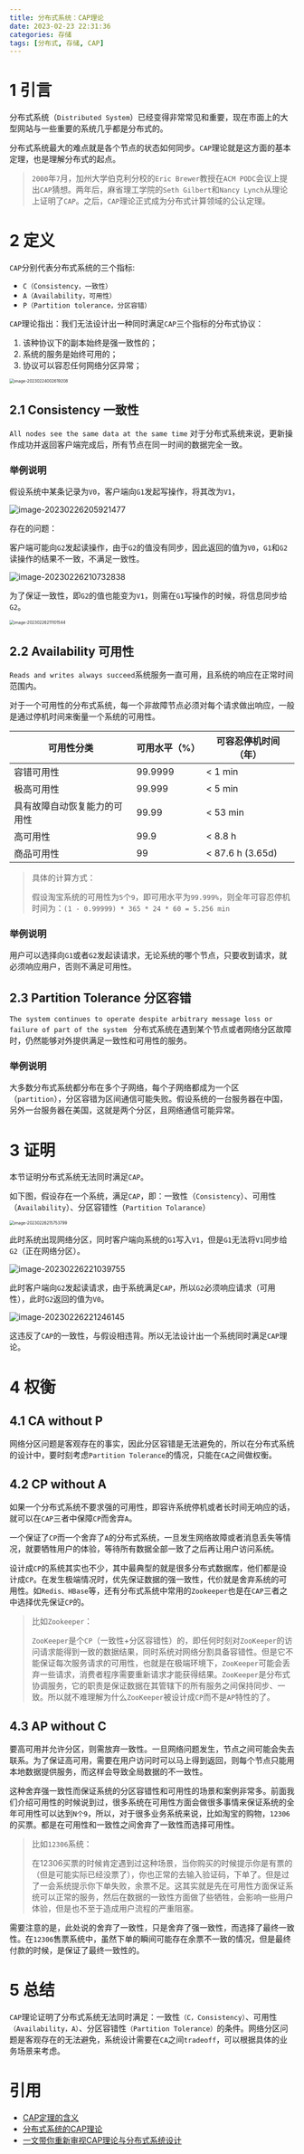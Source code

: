 ```yaml
---
title: 分布式系统：CAP理论
date: 2023-02-23 22:31:36
categories: 存储
tags: [分布式, 存储, CAP]
---
```


# 1 引言

分布式系统（`Distributed System`）已经变得非常常见和重要，现在市面上的大型网站与一些重要的系统几乎都是分布式的。

分布式系统最大的难点就是各个节点的状态如何同步。`CAP`理论就是这方面的基本定理，也是理解分布式的起点。

> `2000`年`7`月，加州大学伯克利分校的`Eric Brewer`教授在`ACM PODC`会议上提出`CAP`猜想。两年后，麻省理工学院的`Seth Gilbert`和`Nancy Lynch`从理论上证明了`CAP`。之后，`CAP`理论正式成为分布式计算领域的公认定理。

<!-- more -->
<!-- markdownlint-disable MD041 MD002--> 

# 2 定义

`CAP`分别代表分布式系统的三个指标:

- `C（Consistency，一致性）`
- `A（Availability，可用性）`
- `P（Partition tolerance，分区容错）`

`CAP`理论指出：我们无法设计出一种同时满足`CAP`三个指标的分布式协议：

1. 该种协议下的副本始终是强一致性的；
2. 系统的服务是始终可用的；
3. 协议可以容忍任何网络分区异常；

<img src="%E5%88%86%E5%B8%83%E5%BC%8F%E7%B3%BB%E7%BB%9F%EF%BC%9ACAP%E7%90%86%E8%AE%BA/image-20230224002619208.png" alt="image-20230224002619208" style="zoom:50%;" />

## 2.1 Consistency 一致性

`All nodes see the same data at the same time` 对于分布式系统来说，更新操作成功并返回客户端完成后，所有节点在同一时间的数据完全一致。

### 举例说明

假设系统中某条记录为`V0`，客户端向`G1`发起写操作，将其改为`V1`，

![image-20230226205921477](%E5%88%86%E5%B8%83%E5%BC%8F%E7%B3%BB%E7%BB%9F%EF%BC%9ACAP%E7%90%86%E8%AE%BA/image-20230226205921477.png)

存在的问题：

客户端可能向`G2`发起读操作，由于`G2`的值没有同步，因此返回的值为`V0`，`G1`和`G2`读操作的结果不一致，不满足一致性。

![image-20230226210732838](%E5%88%86%E5%B8%83%E5%BC%8F%E7%B3%BB%E7%BB%9F%EF%BC%9ACAP%E7%90%86%E8%AE%BA/image-20230226210732838.png)

为了保证一致性，即`G2`的值也能变为`V1`，则需在`G1`写操作的时候，将信息同步给`G2`。

<img src="%E5%88%86%E5%B8%83%E5%BC%8F%E7%B3%BB%E7%BB%9F%EF%BC%9ACAP%E7%90%86%E8%AE%BA/image-20230226211101544.png" alt="image-20230226211101544" style="zoom:50%;" />

## 2.2 Availability 可用性

`Reads and writes always succeed`系统服务一直可用，且系统的响应在正常时间范围内。

对于一个可用性的分布式系统，每一个非故障节点必须对每个请求做出响应，一般是通过停机时间来衡量一个系统的可用性。

| 可用性分类                   | 可用水平（%） | 可容忍停机时间（年） |
| ---------------------------- | ------------- | -------------------- |
| 容错可用性                   | 99.9999       | < 1 min              |
| 极高可用性                   | 99.999        | < 5 min              |
| 具有故障自动恢复能力的可用性 | 99.99         | < 53 min             |
| 高可用性                     | 99.9          | < 8.8 h              |
| 商品可用性                   | 99            | < 87.6 h (3.65d)     |

> 具体的计算方式：
>
> 假设淘宝系统的可用性为`5`个`9`，即可用水平为`99.999%`，则全年可容忍停机时间为：`(1 - 0.99999) * 365 * 24 * 60 = 5.256 min`

### 举例说明

用户可以选择向`G1`或者`G2`发起读请求，无论系统的哪个节点，只要收到请求，就必须响应用户，否则不满足可用性。

## 2.3 Partition Tolerance 分区容错

`The system continues to operate despite arbitrary message loss or failure of part of the system ` 分布式系统在遇到某个节点或者网络分区故障时，仍然能够对外提供满足一致性和可用性的服务。

### 举例说明

大多数分布式系统都分布在多个子网络，每个子网络都成为一个区（`partition`），分区容错为区间通信可能失败。假设系统的一台服务器在中国，另外一台服务器在美国，这就是两个分区，且网络通信可能异常。

# 3 证明

本节证明分布式系统无法同时满足`CAP`。

如下图，假设存在一个系统，满足`CAP`，即：一致性（`Consistency`）、可用性（`Availability`）、分区容错性（`Partition Tolarance`）

<img src="%E5%88%86%E5%B8%83%E5%BC%8F%E7%B3%BB%E7%BB%9F%EF%BC%9ACAP%E7%90%86%E8%AE%BA/image-20230226215753799.png" alt="image-20230226215753799" style="zoom:50%;" />

此时系统出现网络分区，同时客户端向系统的`G1`写入`V1`，但是`G1`无法将`V1`同步给`G2`（正在网络分区）。

![image-20230226221039755](%E5%88%86%E5%B8%83%E5%BC%8F%E7%B3%BB%E7%BB%9F%EF%BC%9ACAP%E7%90%86%E8%AE%BA/image-20230226221039755.png)

此时客户端向`G2`发起读请求，由于系统满足`CAP`，所以`G2`必须响应请求（可用性），此时`G2`返回的值为`V0`。

![image-20230226221246145](%E5%88%86%E5%B8%83%E5%BC%8F%E7%B3%BB%E7%BB%9F%EF%BC%9ACAP%E7%90%86%E8%AE%BA/image-20230226221246145.png)

这违反了`CAP`的一致性，与假设相违背。所以无法设计出一个系统同时满足`CAP`理论。

# 4 权衡

## 4.1 CA without P

网络分区问题是客观存在的事实，因此分区容错是无法避免的，所以在分布式系统的设计中，要时刻考虑`Partition Tolerance`的情况，只能在`CA`之间做权衡。

## 4.2 CP without A

如果一个分布式系统不要求强的可用性，即容许系统停机或者长时间无响应的话，就可以在`CAP`三者中保障`CP`而舍弃`A`。

一个保证了`CP`而一个舍弃了`A`的分布式系统，一旦发生网络故障或者消息丢失等情况，就要牺牲用户的体验，等待所有数据全部一致了之后再让用户访问系统。

设计成`CP`的系统其实也不少，其中最典型的就是很多分布式数据库，他们都是设计成`CP`。在发生极端情况时，优先保证数据的强一致性，代价就是舍弃系统的可用性。如`Redis、HBase`等，还有分布式系统中常用的`Zookeeper`也是在`CAP`三者之中选择优先保证`CP`的。

> 比如`Zookeeper`：
>
> `ZooKeeper`是个`CP`（一致性+分区容错性）的，即任何时刻对`ZooKeeper`的访问请求能得到一致的数据结果，同时系统对网络分割具备容错性。但是它不能保证每次服务请求的可用性，也就是在极端环境下，`ZooKeeper`可能会丢弃一些请求，消费者程序需要重新请求才能获得结果。`ZooKeeper`是分布式协调服务，它的职责是保证数据在其管辖下的所有服务之间保持同步、一致。所以就不难理解为什么`ZooKeeper`被设计成`CP`而不是`AP`特性的了。

## 4.3 AP without C

要高可用并允许分区，则需放弃一致性。一旦网络问题发生，节点之间可能会失去联系。为了保证高可用，需要在用户访问时可以马上得到返回，则每个节点只能用本地数据提供服务，而这样会导致全局数据的不一致性。

这种舍弃强一致性而保证系统的分区容错性和可用性的场景和案例非常多。前面我们介绍可用性的时候说到过，很多系统在可用性方面会做很多事情来保证系统的全年可用性可以达到`N个9`，所以，对于很多业务系统来说，比如淘宝的购物，`12306`的买票。都是在可用性和一致性之间舍弃了一致性而选择可用性。

> 比如`12306`系统：
>
> 在12306买票的时候肯定遇到过这种场景，当你购买的时候提示你是有票的（但是可能实际已经没票了），你也正常的去输入验证码，下单了。但是过了一会系统提示你下单失败，余票不足。这其实就是先在可用性方面保证系统可以正常的服务，然后在数据的一致性方面做了些牺牲，会影响一些用户体验，但是也不至于造成用户流程的严重阻塞。

需要注意的是，此处说的舍弃了一致性，只是舍弃了强一致性，而选择了最终一致性。在`12306`售票系统中，虽然下单的瞬间可能存在余票不一致的情况，但是最终付款的时候，是保证了最终一致性的。

# 5 总结

`CAP`理论证明了分布式系统无法同时满足：一致性`（C，Consistency）`、可用性`（Availability，A）`、分区容错性`（Partition Tolerance）`的条件。网络分区问题是客观存在的无法避免，系统设计需要在`CA`之间`tradeoff`，可以根据具体的业务场景来考虑。

# 引用

- [CAP定理的含义](https://www.ruanyifeng.com/blog/2018/07/cap.html)
- [分布式系统的CAP理论](http://www.hollischuang.com/archives/666)
- [一文带你重新审视CAP理论与分布式系统设计](https://dbaplus.cn/news-159-1917-1.html)
